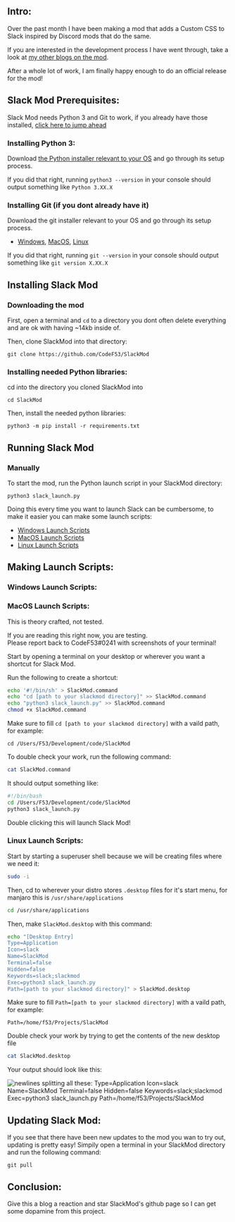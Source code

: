 ## Intro:
Over the past month I have been making a mod that adds a Custom CSS to Slack inspired by Discord mods that do the same.

If you are interested in the development process I have went through, take a look at [my other blogs on the mod](https://dev.to/f53/series/19684).

After a whole lot of work, I am finally happy enough to do an official release for the mod!

## Slack Mod Prerequisites:
Slack Mod needs Python 3 and Git to work, if you already have those installed, [click here to jump ahead](#installing-slack-mod)

### Installing Python 3:
Download [the Python installer relevant to your OS](https://www.python.org/downloads/) and go through its setup process.

If you did that right, running `python3 --version` in your console should output something like `Python 3.XX.X`

### Installing Git (if you dont already have it)
Download the git installer relevant to your OS and go through its setup process.
- [Windows](https://git-scm.com/download/win), [MacOS](https://sourceforge.net/projects/git-osx-installer/), [Linux](https://letmegooglethat.com/?q=How+to+install+Git+on+_+linux)

If you did that right, running `git --version` in your console should output something like `git version X.XX.X`

## Installing Slack Mod
### Downloading the mod
First, open a terminal and `cd` to a directory you dont often delete everything and are ok with having ~14kb inside of.

Then, clone SlackMod into that directory:
```
git clone https://github.com/CodeF53/SlackMod
```

### Installing needed Python libraries:
cd into the directory you cloned SlackMod into
```
cd SlackMod
```

Then, install the needed python libraries:
```
python3 -m pip install -r requirements.txt
```

## Running Slack Mod
### Manually
To start the mod, run the Python launch script in your SlackMod directory:
```
python3 slack_launch.py
```

Doing this every time you want to launch Slack can be cumbersome, to make it easier you can make some launch scripts:
- [Windows Launch Scripts](#windows-launch-scripts)
- [MacOS Launch Scripts](#macos-launch-scripts)
- [Linux Launch Scripts](#linux-launch-scripts)
## Making Launch Scripts:
### Windows Launch Scripts:


### MacOS Launch Scripts:
This is theory crafted, not tested.

If you are reading this right now, you are testing.\
Please report back to CodeF53#0241 with screenshots of your terminal!

Start by opening a terminal on your desktop or wherever you want a shortcut for Slack Mod.

Run the following to create a shortcut:
```bash
echo '#!/bin/sh' > SlackMod.command
echo "cd [path to your slackmod directory]" >> SlackMod.command
echo "python3 slack_launch.py" >> SlackMod.command
chmod +x SlackMod.command
```

Make sure to fill `cd [path to your slackmod directory]` with a vaild path, for example:
```
cd /Users/F53/Development/code/SlackMod
```

To double check your work, run the following command:
```bash
cat SlackMod.command
```

It should output something like:
```bash
#!/bin/bash
cd /Users/F53/Development/code/SlackMod
python3 slack_launch.py
```

Double clicking this will launch Slack Mod!

### Linux Launch Scripts:
Start by starting a superuser shell because we will be creating files where we need it:
```bash
sudo -i
```
Then, cd to wherever your distro stores `.desktop` files for it's start menu, for manjaro this is `/usr/share/applications`
```bash
cd /usr/share/applications
```

Then, make `SlackMod.desktop` with this command:
```bash
echo "[Desktop Entry]
Type=Application
Icon=slack
Name=SlackMod
Terminal=false
Hidden=false
Keywords=slack;slackmod
Exec=python3 slack_launch.py
Path=[path to your slackmod directory]" > SlackMod.desktop
```

Make sure to fill `Path=[path to your slackmod directory]` with a vaild path, for example:
```
Path=/home/f53/Projects/SlackMod
```

Double check your work by trying to get the contents of the new desktop file
```bash
cat SlackMod.desktop
```

Your output should look like this:

![newlines splitting all these: Type=Application Icon=slack Name=SlackMod Terminal=false Hidden=false Keywords=slack;slackmod Exec=python3 slack_launch.py Path=/home/f53/Projects/SlackMod](https://i.imgur.com/ra3eUAW.png)

## Updating Slack Mod:
If you see that there have been new updates to the mod you wan to try out, updating is pretty easy! Simpily open a terminal in your SlackMod directory and run the following command:
```
git pull
```

## Conclusion:
Give this a blog a reaction and star SlackMod's github page so I can get some dopamine from this project.